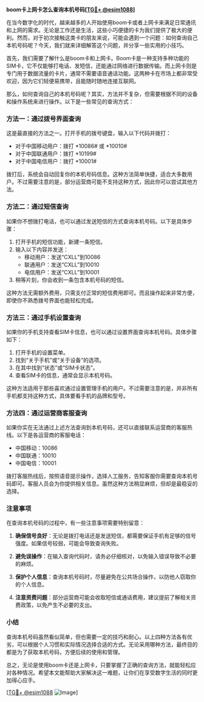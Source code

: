 **boom卡上网卡怎么查询本机号码[[TG💪+ @esim1088](https://t.me/s/esim1088)]**

在当今数字化的时代，越来越多的人开始使用boom卡或者上网卡来满足日常通讯和上网的需求。无论是工作还是生活，这些小巧便捷的卡为我们提供了极大的便利。然而，对于初次接触这类卡的朋友来说，可能会遇到一个问题：如何查询自己本机号码呢？今天，我们就来详细解答这个问题，并分享一些实用的小技巧。

首先，我们需要了解什么是boom卡和上网卡。Boom卡是一种支持多种功能的SIM卡，它不仅能够打电话、发短信，还能通过网络进行数据传输。而上网卡则是专门用于数据流量的卡片，通常不需要语音通话功能。这两种卡在市场上都非常受欢迎，因为它们轻便易携带，且能随时随地连接互联网。

那么，如何查询自己的本机号码呢？其实，方法并不复杂，但需要根据不同的设备和操作系统来进行操作。以下是一些常见的查询方式：

### 方法一：通过拨号界面查询

这是最直接的方法之一。打开手机的拨号键盘，输入以下代码并拨打：

- 对于中国移动用户：拨打 *10086# 或 *10010#
- 对于中国联通用户：拨打 *10199#
- 对于中国电信用户：拨打 *10001#

拨打后，系统会自动回复你的本机号码信息。这种方法简单快捷，适合大多数用户。不过需要注意的是，部分运营商可能不支持这种方式，因此你可以尝试其他方法。

### 方法二：通过短信查询

如果你不想拨打电话，也可以通过发送短信的方式查询本机号码。以下是具体步骤：

1. 打开手机的短信功能，新建一条短信。
2. 输入以下内容并发送：
   - 移动用户：发送“CXLL”到10086
   - 联通用户：发送“CXLL”到10010
   - 电信用户：发送“CXLL”到10001
3. 稍等片刻，你会收到一条包含本机号码的短信。

这种方法无需额外费用，只需支付正常的短信费用即可。而且操作起来非常方便，即使你不熟悉拨号界面也能轻松完成。

### 方法三：通过手机设置查询

如果你的手机支持查看SIM卡信息，也可以通过设置界面查询本机号码。具体步骤如下：

1. 打开手机的设置菜单。
2. 找到“关于手机”或“关于设备”的选项。
3. 在其中找到“状态”或“SIM卡状态”。
4. 查看SIM卡的信息，通常会显示本机号码。

这种方法适用于那些喜欢通过设置管理手机的用户。不过需要注意的是，并非所有手机都支持这种方式，具体要看手机的品牌和型号。

### 方法四：通过运营商客服查询

如果你实在无法通过上述方法查询到本机号码，还可以直接联系运营商的客服热线。以下是各运营商的客服电话：

- 中国移动：10086
- 中国联通：10010
- 中国电信：10001

拨打客服热线后，按照语音提示操作，选择人工服务，告知客服你需要查询本机号码即可。客服人员会为你提供相关信息。虽然这种方法稍显麻烦，但却是最稳妥的选择。

### 注意事项

在查询本机号码的过程中，有一些注意事项需要特别留意：

1. **确保信号良好**：无论是拨打电话还是发送短信，都需要保证手机有足够的信号强度。如果信号较弱，可能会导致查询失败。
   
2. **避免误操作**：在输入查询代码时，请务必仔细核对，以免输入错误导致不必要的麻烦。

3. **保护个人信息**：查询本机号码时，尽量避免在公共场合操作，以防他人窃取你的个人信息。

4. **注意资费问题**：部分运营商可能会收取短信或通话费用，建议提前了解相关资费政策，以免产生不必要的支出。

### 小结

查询本机号码虽然看似简单，但也需要一定的技巧和耐心。以上四种方法各有优劣，可以根据个人习惯和实际情况选择合适的方式。无论采用哪种方法，最终目的都是为了获取本机号码，方便后续的使用和管理。

总之，无论是使用boom卡还是上网卡，只要掌握了正确的查询方法，就能轻松应对各种情况。希望本文能帮助大家解决这一难题，让你们在享受数字生活的同时更加得心应手。

[[TG💪+ @esim1088](https://t.me/s/esim1088) ![Image](https://i.postimg.cc/4NQfJmqS/Snipaste-2025-05-13-00-14-12.png)]